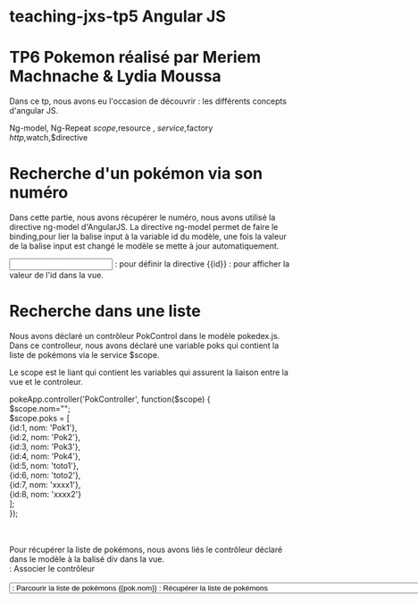 # teaching-jxs-tp5 Angular JS
# TP6 Pokemon réalisé par Meriem Machnache & Lydia Moussa

Dans ce tp, nous avons eu l'occasion de découvrir :
les différents concepts d'angular JS.

   Ng-model, Ng-Repeat
   $scope,$resource , $service,$factory
   $http,$watch,$directive

 
# Recherche d'un pokémon via son numéro

Dans cette partie, nous avons récupérer le numéro, nous avons utilisé la directive ng-model d'AngularJS.
La directive ng-model permet de faire le binding,pour lier la balise input à la variable id du modèle, une fois la valeur de la balise input est changé le modèle se mette à jour automatiquement.

<input type="text" ng-model="id" /> : pour définir la directive 
{{id}} : pour afficher la valeur de l'id dans la vue.
 
# Recherche dans une liste
 
Nous avons déclaré un contrôleur PokControl dans le modèle pokedex.js.
Dans ce controlleur, nous avons déclaré une variable poks qui contient la liste de pokémons via le service $scope.

Le scope est le liant qui contient les variables qui assurent la liaison entre la vue et le controleur.
 
pokeApp.controller('PokController', function($scope) {</br>
$scope.nom="";</br>
$scope.poks = [ </br>
{id:1, nom: 'Pok1'}, </br>
{id:2, nom: 'Pok2'}, </br>
{id:3, nom: 'Pok3'},</br>
{id:4, nom: 'Pok4'},</br>
{id:5, nom: 'toto1'},</br>
{id:6, nom: 'toto2'},</br>
{id:7, nom: 'xxxx1'},</br>
{id:8, nom: 'xxxx2'}</br>
];</br>
});</br>
</br>
 </div> </br>
Pour récupérer la liste de pokémons, nous avons liés le contrôleur déclaré dans le modèle à la balisé div dans la vue.</br>

<div ng-controller="PokController">  : Associer le contrôleur <div> 
</br>
<select ng-model="selected">  : Lier la select au modèle. </br>
</br>
<option ng-repeat="pok in poks">  : Parcourir la liste de pokémons </br>
{{pok.nom}}  : Récupérer la liste de pokémons </br>
</option> </br>
</br>
<option ng-repeat="pok in poks   |filter:nom || filter:id"> : Pour faire des filtres par id ou nom. </br>
</br>
# Accès à une API </br>
 
Nous avons utilisé une API comme source d'information pour notre pokédex.</br>
l'API offre la liste des pokémons ainsi que des informations détaillées pour chacun d'entre eux.</br>
### En premier temps, nous avons utilisé le service $http pour récupérer la liste de pokémons , en précisant l'URL comme paramètre.</br>
 $http.get("http://pokeapi.co/api/v2/pokedex/1/").then(function(response) { </br>
 $scope.poks  = response.data.pokemon_entries;</br>
 }); </br>
</br>
### Nous pouvons récupérer la liste de pokémons avec le service $resource en passant l'URL:</br>
 $resource("http://pokeapi.co/api/v1/type/:id/")</br>
 </br>
</br>
### Création d'une factory </br>
 </br>
Dans AngularJS, les services et les factories permettent d'obtenir un objet JavaScript à utiliser dans le code.</br>
Leur but est le méme, seulement la syntaxe qui diffère. </br>
</br>
Une factory :</br>
L'objet est instancié avec la valeur retournée par la fonction passée en paramètre.</br> 
 </br>
</br>	 pokeApp.factory('factory', function($resource) {</br>
	 return $resource('http://pokeapi.co/api/v2/pokemon/:id'); </br>
});</br>
</br>
</br> 
Un service: </br>
Le service différe de la factory juste au  niveau de la syntaxe. </br>
La fonction passée en paramètre est appelée comme un constructeur (new fonction()). </br>
</br>
Après la création d'un service, nous pouvons l'appeler dans plusieurs contrôleurs et nous pouvons l'utiliser dans notre application.
 </br>
Nous avons déclaré deux services : le servicePok  et le factory. </br>
Le code pour récupérer un pokémon par son Id en utilisant le factory déjà défini: </br>
</br>	
		$scope.kur = factory.get({   </br>
		id :5   </br>
		});  </br>
		console.log($scope.kur); </br>
   </br>
		<h4>Recuperer les informations d'un pokemon en utilisant un service</h4> </br>
		</br>	 
		Id: {{kur.id}}  </br>
		Nom: {{kur.name}}  </br>
</br>		
T### Communication </br>
### Nous avons utilisé la fonction $watch. </br>
$watch est une fonction attachée à $scope qui nous permet d'observer de mettre à jour l'affichage  </br>
du pokemon lors du changement du pokémon recherché. </br>
</br>
Le code suivant représente l'utilisation de la fonction $watch qui prend en paramètre la propriété  que nous souhaitons observer et une fonction function( newValue ). </br>
Une fois le nom du pokemon recherché est modifié , l'autre label est mis à jour automatiquement. </br>
 $scope.$watch('nom',function( newValue ) { </br>
               //  console.log( newValue );  </br>
		 $scope.nom= newValue; </br>
             } </br>
         ); </br>
         
### Création d'une nouvelle directive </br>
Le code suivant représente la création de la nouvelle directive appelé pokedex </br>
avec un attribut classe. </br>
</br>
.directive('pokedex', function() { </br>
		  return { </br>
			restrict: 'C', </br>
		    templateUrl: 'pok.html' </br>
		  }; </br>
		}); </br>
</br>
Nous avons déplacé le code HTML du pokédex dans un nouveau fichier en référançant la directive crée à ce fichier. </br>
</br>
<!-- Appeler la directive appelé pokedex dans le fichoer index.html pour restaurer les  
fonctionnalités de notre application pokédex. -->
<span class="pokedex"></span> </br>
